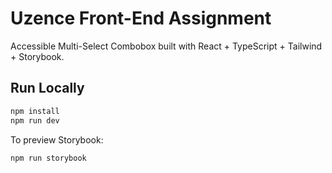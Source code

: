 
# Uzence Front-End Assignment

Accessible Multi-Select Combobox built with React + TypeScript + Tailwind + Storybook.

## Run Locally
```bash
npm install
npm run dev
```
To preview Storybook:
```bash
npm run storybook
```
